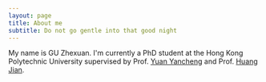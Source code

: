 ```yaml
---
layout: page
title: About me
subtitle: Do not go gentle into that good night
---
```


My name is GU Zhexuan. I'm currently a PhD student at the Hong Kong Polytechnic University supervised by Prof. [Yuan Yancheng][supervisor1] and Prof. [Huang Jian][supervisor2].

<!-- - I rock a great mustache
- I'm extremely loyal to my family

What else do you need?

### My story

To be honest, I'm having some trouble remembering right now, so why don't you just watch [my movie](https://en.wikipedia.org/wiki/The_Princess_Bride_%28film%29) and it will answer **all** your questions. -->


[supervisor1]: https://paulyuanmath.github.io/
[supervisor2]: https://sites.google.com/view/prof-jian-huang
